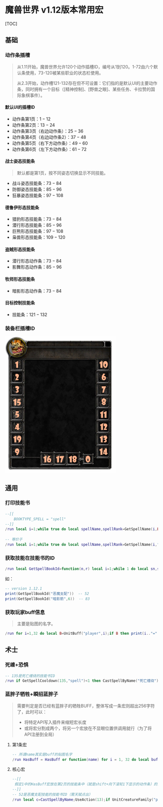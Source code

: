 # 魔兽世界 v1.12版本常用宏

[TOC]

## 基础

### 动作条插槽

> 从1.11开始，魔兽世界允许120个动作插槽ID，编号从1到120。1-72由六个默认条使用，73-120被某些职业的状态栏使用。
>
> 从2.3开始，动作槽121-132存在但不可设置：它们指的是默认UI的主要动作条，同时拥有一个目标（[精神控制]、[野兽之眼]、某些任务、卡拉赞的国际象棋事件）。

#### 默认UI的插槽ID

* 动作条第1页：$1-12$
* 动作条第2页：$13-24$
* 动作条第3页（右边动作条）：$25-36$
* 动作条第4页（右边动作条2）：$37-48$
* 动作条第5页（右下方动作条）：$49-60$
* 动作条第6页（左下方动作条）：$61-72$

#### 战士姿态技能条

> 默认都是第1页，按不同姿态切换显示不同技能。

* 战斗姿态技能条：$73-84$
* 防御姿态技能条：$85-96$
* 狂暴姿态技能条：$97-108$

#### 德鲁伊形态技能条

* 猎豹形态技能条：$73-84$
* 潜行形态技能条：$85-96$
* 巨熊形态技能条：$97-108$
* 枭兽形态技能条：$109-120$

#### 盗贼形态技能条

* 潜行形态动作条：$73-84$
* 影舞形态动作条：$85-96$

#### 牧师形态技能条

* 暗影形态动作条：$73-84$

#### 目标控制技能条

* 技能条：$121-132$

### 装备栏插槽ID

![](https://raw.githubusercontent.com/WanLiQiaoXi/Assets/main/Vanilla-Wow-Macro-v1.12/UI-Character-CharacterTab.png)



## 通用

### 打印技能书

``` lua
--[[
	BOOKTYPE_SPELL = "spell"
--]]
/run local i=1;while true do local spellName,spellRank=GetSpellName(i,BOOKTYPE_SPELL);if not spellName then break;end;DEFAULT_CHAT_FRAME:AddMessage(i..": "..spellName..'('..spellRank..')');i=i+1;end

-- 等价于
/run local i=1;while true do local spellName,spellRank=GetSpellName(i,"spell");if not spellName then break;end;DEFAULT_CHAT_FRAME:AddMessage(i..": "..spellName..'('..spellRank..')');i=i+1;end
```

### 获取技能在技能书的ID

``` lua
/run local GetSpellBookId=function(n,r) local i=1;while 1 do local sn,sr=GetSpellName(i,"spell");if not sn then do break end end;if sn==n and (r==nil or string.find(sr,r)) then return i end;i=i+1;end;end
```

如：

``` lua
-- version 1.12.1
print(GetSpellBookId("恶魔支配"))  -- 52
print(GetSpellBookId("暗影箭",6))  -- 83
```

### 获取玩家buff信息

> 主要是贴图的名字。

``` lua
/run for i=1,32 do local B=UnitBuff("player",i);if B then print(i.."="..B) end;end
```







## 术士

### 死缠+恐惧

``` lua
-- 135是死亡缠绕的技能书ID
/run if GetSpellCooldown(135,"spell")<1 then CastSpellByName("死亡缠绕") else CastSpellByName("恐惧术") end
```

### 蓝胖子牺牲+瞬招蓝胖子

> 需要判定是否已经有蓝胖子的牺牲BUFF，整体写成一条宏则超出256字符了，此时可以：
>
> * 将特定API写入插件来缩短宏长度
> * 或将宏分割成两个，将另一个宏放在不显眼位置供调用就行（为了将API注册到全局）

1. 第1条宏

   ``` lua
   -- 所谓name其实是buff的贴图名字
   /run HasBuff = HasBuff or function(name) for i = 1, 32 do local buffIcon = UnitBuff("player", i); if buffIcon and string.find(buffIcon, name) then return 1 end end return nil end
   ```

2. 核心宏

   ``` lua
   --[[
   	假定1中的HasBuff宏放在第2页的技能条中（就是shift+向下滚轮1下显示的动作条）的第1个插槽
   --]]
   -- 52是恶魔支配技能的技能书ID（需天赋点出）
   /run local c=CastSpellByName;UseAction(13);if UnitCreatureFamily("pet")~="虚空行者" or UnitIsDead("pet")then if GetSpellCooldown(52,"spell")<1 then c("恶魔支配")end c("召唤虚空行者")elseif not HasBuff("SacrificialShield")then c("牺牲")end
   ```



